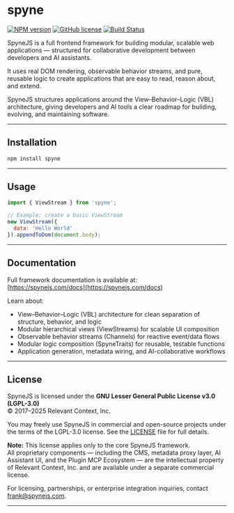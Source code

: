 # spyne

[![NPM version](https://img.shields.io/npm/v/spyne.svg?longCache=true&style=flat-square)](https://www.npmjs.com/package/spyne)
[![GitHub license](https://img.shields.io/github/license/spynejs/spyne.svg?longCache=true&style=flat-square)](https://github.com/spynejs/spyne/blob/master/LICENSE)
[![Build Status](https://app.travis-ci.com/spynejs/spyne.svg?token=tUNpKxHHHcwypyVzqWmD&branch=main)](https://travis-ci.com/spynejs/spyne)

SpyneJS is a full frontend framework for building modular, scalable web applications — structured for collaborative development between developers and AI assistants.

It uses real DOM rendering, observable behavior streams, and pure, reusable logic to create applications that are easy to read, reason about, and extend.

SpyneJS structures applications around the View–Behavior–Logic (VBL) architecture, giving developers and AI tools a clear roadmap for building, evolving, and maintaining software.

---

## Installation

```bash
npm install spyne
```

---

## Usage

```javascript
import { ViewStream } from 'spyne';

// Example: create a basic ViewStream
new ViewStream({
  data: 'Hello World'
}).appendToDom(document.body);
```

---

## Documentation

Full framework documentation is available at:  
[https://spynejs.com/docs](https://spynejs.com/docs)

Learn about:
- View–Behavior–Logic (VBL) architecture for clean separation of structure, behavior, and logic
- Modular hierarchical views (ViewStreams) for scalable UI composition
- Observable behavior streams (Channels) for reactive event/data flows
- Modular logic composition (SpyneTraits) for reusable, testable functions
- Application generation, metadata wiring, and AI-collaborative workflows

---

## License

SpyneJS is licensed under the **GNU Lesser General Public License v3.0 (LGPL-3.0)**  
© 2017–2025 Relevant Context, Inc.

You may freely use SpyneJS in commercial and open-source projects under the terms of the LGPL-3.0 license. See the [LICENSE](./LICENSE) file for full details.

**Note:** This license applies only to the core SpyneJS framework.  
All proprietary components — including the CMS, metadata proxy layer, AI Assistant UI, and the Plugin MCP Ecosystem — are the intellectual property of Relevant Context, Inc. and are available under a separate commercial license.

For licensing, partnerships, or enterprise integration inquiries, contact [frank@spynejs.com](mailto:frank@spynejs.com).


---
